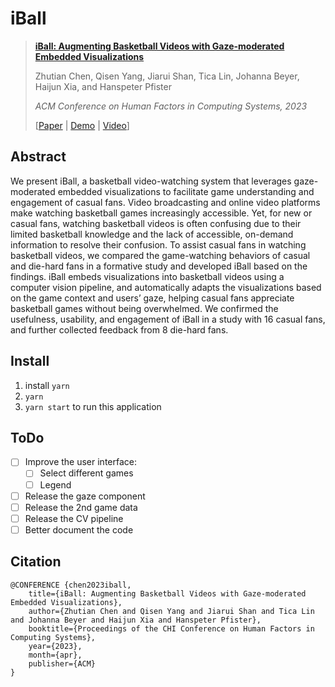 # iBall



> [**iBall: Augmenting Basketball Videos with Gaze-moderated Embedded Visualizations**](http://128.84.21.203/abs/2303.03476)
> 
> Zhutian Chen, Qisen Yang, Jiarui Shan, Tica Lin, Johanna Beyer, Haijun Xia, and Hanspeter Pfister
> 
> _ACM Conference on Human Factors in Computing Systems, 2023_
>
> [[Paper](http://128.84.21.203/abs/2303.03476) | [Demo](https://asportsv.github.io/iBall/) | [Video](https://vimeo.com/805270302)]


## Abstract
We present iBall, a basketball video-watching system that leverages gaze-moderated embedded visualizations to facilitate game understanding and engagement of casual fans. Video broadcasting and online video platforms make watching basketball games increasingly accessible. Yet, for new or casual fans, watching basketball videos is often confusing due to their limited basketball knowledge and the lack of accessible, on-demand information to resolve their confusion. To assist casual fans in watching basketball videos, we compared the game-watching behaviors of casual and die-hard fans in a formative study and developed iBall based on the findings. iBall embeds visualizations into basketball videos using a computer vision pipeline, and automatically adapts the visualizations based on the game context and users’ gaze, helping casual fans appreciate basketball games without being overwhelmed. We confirmed the usefulness, usability, and engagement of iBall in a study with 16 casual fans, and further collected feedback from 8 die-hard fans.

## Install
1. install `yarn`
2. `yarn`
3. `yarn start` to run this application

## ToDo
- [ ] Improve the user interface:
    - [ ] Select different games
    - [ ] Legend
- [ ] Release the gaze component
- [ ] Release the 2nd game data
- [ ] Release the CV pipeline
- [ ] Better document the code

## Citation
```
@CONFERENCE {chen2023iball,
    title={iBall: Augmenting Basketball Videos with Gaze-moderated Embedded Visualizations},
    author={Zhutian Chen and Qisen Yang and Jiarui Shan and Tica Lin and Johanna Beyer and Haijun Xia and Hanspeter Pfister},
    booktitle={Proceedings of the CHI Conference on Human Factors in Computing Systems},
    year={2023},
    month={apr},
    publisher={ACM}
}
```